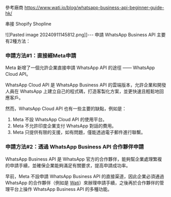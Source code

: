 
參考廠商
https://www.wati.io/blog/whatsapp-business-api-beginner-guide-hk/

串接 Shopify Shopline


![[Pasted image 20240911145812.png]]---
申請 WhatsApp Business API 主要有2種方法：

### **申請方法#1：直接經Meta申請**

Meta 新增了一個允許企業直接申請 WhatsApp API 的途徑 —— WhatsApp Cloud API。

WhatsApp Cloud API 是 WhatsApp Business API 的雲端版本，允許企業和開發人員在 WhatsApp 上建立自己的程式碼，打造客製化方案，並更快速且輕鬆地回應客戶。

然而，WhatsApp Cloud API 也有一些主要的缺點，例如是：

1. Meta 不設 WhatsApp Cloud API 的使用平台。
2. Meta 不允許印度企業支付 WhatsApp 對話的費用。
3. Meta 只提供有限的支援，如有問題，僅能透過電子郵件進行聯繫。

### **申請方法#2：透過 WhatsApp Business API 合作夥伴申請**

WhatsApp Business API 是 WhatsApp 官方的合作夥伴，能夠幫企業處理繁複的申請手續，並確保企業能夠滿足有關要求，提高申請成功率。

早前，Meta 不設申請 WhatsApp Business API 的直接渠道，因此企業必須通過 WhatsApp 的合作夥伴（例如是 [Wati](https://www.wati.io/)）來辦理申請手續，之後再於合作夥伴的管理平台上操作 WhatsApp Business API 的多種功能。